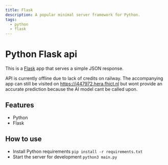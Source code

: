 ```yaml
---
title: Flask
description: A popular minimal server framework for Python.
tags:
  - python
  - flask
---
```


# Python Flask api

This is a [Flask](https://flask.palletsprojects.com/en/1.1.x/) app that serves a simple JSON response.

API is currently offline due to lack of credits on railway.
The accompanying app can still be visited on https://i447972.hera.fhict.nl but wont provide an accurate prediction because the AI model cant be called upon.

## Features

- Python
- Flask

## How to use

- Install Python requirements `pip install -r requirements.txt`
- Start the server for development `python3 main.py`
